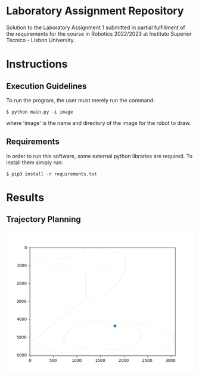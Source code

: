 #  Laboratory Assignment Repository
Solution to the Laboratory Assignment 1 submitted in partial fulfillment of the requirements for the course in Robotics 2022/2023 at Instituto Superior Técnico - Lisbon University.

# Instructions
## Execution Guidelines


To run the program, the user must merely run the command:
```
$ python main.py -i image
```

where 'image' is the name and directory of the image for the robot to draw.


## Requirements

In order to run this software, some external python libraries are required. To install them
simply run:
```
$ pip3 install -r requirements.txt
```

# Results
## Trajectory Planning
![](outputs/trajectory_planning.gif)



